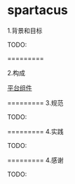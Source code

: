spartacus
=========

1.背景和目标

TODO:

=========

2.构成

[平台组件](https://github.com/svoflee/spartacus/wiki/Components)

=========
3.规范

TODO:

=========
4.实践

TODO:

=========
4.感谢

TODO:


